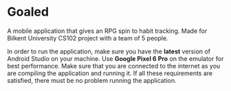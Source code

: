 # Goaled
A mobile application that gives an RPG spin to habit tracking.
Made for Bilkent University CS102 project with a team of 5 people.

In order to run the application, make sure you have the **latest** version of Android Studio on your machine.
Use **Google Pixel 6 Pro** on the emulator for best performance.
Make sure that you are connected to the internet as you are compiling the application and running it.
If all these requirements are satisfied, there must be no problem running the application.
